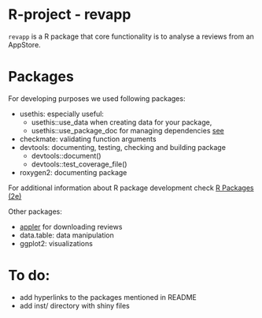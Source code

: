 # R-project - revapp

<code>revapp</code> is a R package that core functionality is to analyse a reviews from an AppStore.

# Packages

For developing purposes we used following packages:

* usethis: especially useful:
    * usethis::use_data when creating data for your package, 
    * usethis::use_package_doc for managing dependencies [see](https://r-pkgs.org/dependencies-in-practice.html#sec-dependencies-in-imports-r-code)
* checkmate: validating function arguments
* devtools: documenting, testing, checking and building package
    * devtools::document()
    * devtools::test_coverage_file()
* roxygen2: documenting package

For additional information about R package development check [R Packages (2e)](https://r-pkgs.org/)

Other packages:

* [appler](https://github.com/cran/appler) for downloading reviews 
* data.table: data manipulation
* ggplot2: visualizations

# To do:

* add hyperlinks to the packages mentioned in README
* add inst/ directory with shiny files
